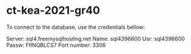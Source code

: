 # ct-kea-2021-gr40

To connect to the database, use the credentials bellow:

Server: sql4.freemysqlhosting.net
Name: sql4396600
Usr: sql4396600
Passw: FflNQBLCS7
Port number: 3306
